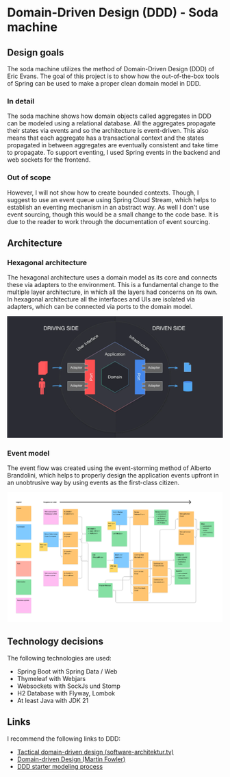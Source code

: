 # Domain-Driven Design (DDD) - Soda machine

## Design goals

The soda machine utilizes the method of Domain-Driven Design (DDD) of Eric Evans. The goal of this project is to show how the out-of-the-box tools of Spring can be used to make a proper clean domain model in DDD. 

### In detail

The soda machine shows how domain objects called aggregates in DDD can be modeled using a relational database. All the aggregates propagate their states via events and so the architecture is event-driven. This also means that each aggregate has a transactional context and the states propagated in between aggregates are eventually consistent and take time to propagate. To support eventing, I used Spring events in the backend and web sockets for the frontend.

### Out of scope

However, I will not show how to create bounded contexts. Though, I suggest to use an event queue using Spring Cloud Stream, which helps to establish an eventing mechanism in an abstract way. As well I don't use event sourcing, though this would be a small change to the code base. It is due to the reader to work through the documentation of event sourcing.

## Architecture

### Hexagonal architecture

The hexagonal architecture uses a domain model as its core and connects these via adapters to the environment. This is a fundamental change to the multiple layer architecture, in which all the layers had concerns on its own. In hexagonal architecture all the interfaces and UIs are isolated via adapters, which can be connected via ports to the domain model.

![Hexagonal architecture is used for the application](hexagonal.png)

### Event model

The event flow was created using the event-storming method of Alberto Brandolini, which helps to properly design the application events upfront in an unobtrusive way by using events as the first-class citizen.

![Eventstorming is used for design of events](eventstorming.png)

## Technology decisions

The following technologies are used:

* Spring Boot with Spring Data / Web
* Thymeleaf with Webjars
* Websockets with SockJs und Stomp
* H2 Database with Flyway, Lombok
* At least Java with JDK 21

## Links

I recommend the following links to DDD:

* [Tactical domain-driven design (software-architektur.tv)](https://software-architektur.tv/2024/05/03/folge214.html)
* [Domain-driven Design (Martin Fowler)](https://martinfowler.com/bliki/DomainDrivenDesign.html)
* [DDD starter modeling process](https://github.com/ddd-crew/ddd-starter-modelling-process)
